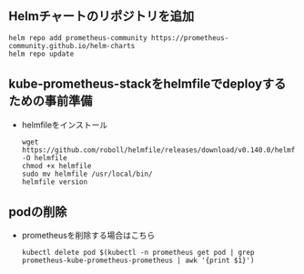 ##  Helmチャートのリポジトリを追加<br>

    helm repo add prometheus-community https://prometheus-community.github.io/helm-charts
    helm repo update
    
##  kube-prometheus-stackをhelmfileでdeployするための事前準備<br>
+   helmfileをインストール

        wget https://github.com/roboll/helmfile/releases/download/v0.140.0/helmfile_linux_amd64 -O helmfile
        chmod +x helmfile
        sudo mv helmfile /usr/local/bin/
        helmfile version
            
            
## podの削除
+ prometheusを削除する場合はこちら

      kubectl delete pod $(kubectl -n prometheus get pod | grep prometheus-kube-prometheus-prometheus | awk '{print $1}')
